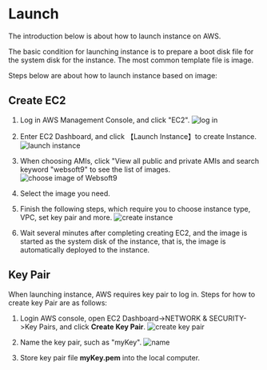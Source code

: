 # Launch

The introduction below is about how to launch instance on AWS.

The basic condition for launching instance is to prepare a boot disk file for the system disk for the instance. The most common template file is image.

Steps below are about how to launch instance based on image:

## Create EC2

1. Log in AWS Management Console, and click "EC2".
   ![log in](https://libs.websoft9.com/Websoft9/DocsPicture/en/aws/aws-ec2-websoft9.png)

2. Enter EC2 Dashboard, and click 【Launch Instance】to create Instance.
   ![launch instance](https://libs.websoft9.com/Websoft9/DocsPicture/en/aws/aws-addec2-websoft9.png)

3. When choosing AMIs, click "View all public and private AMIs and search keyword "websoft9" to see the list of images.
   ![choose image of Websoft9](https://libs.websoft9.com/Websoft9/DocsPicture/en/aws/aws-ec2image-websoft9.png)

4. Select the image you need.

5. Finish the following steps, which require you to choose instance type, VPC, set key pair and more.
   ![create instance](http://libs.websoft9.com/Websoft9/DocsPicture/en/aws/aws-ec2createpw-websoft9.png)

6. Wait several minutes after completing creating EC2, and the image is started as the system disk of the instance, that is, the image is automatically deployed to the instance.

## Key Pair

When launching instance, AWS requires key pair to log in. Steps for how to create key Pair are as follows:

1. Login AWS console, open EC2 Dashboard->NETWORK & SECURITY->Key Pairs, and click **Create Key Pair**.
   ![create key pair](https://libs.websoft9.com/Websoft9/DocsPicture/en/aws/aws-createkeyps-websoft9.png)

2. Name the key pair, such as "myKey".
   ![name](https://libs.websoft9.com/Websoft9/DocsPicture/en/aws/aws-keypsname-websoft9.png)
   
3. Store key pair file **myKey.pem** into the local computer.